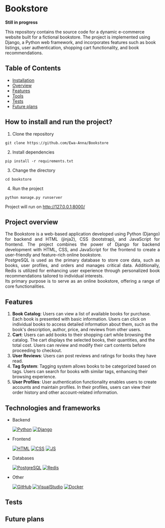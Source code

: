 # Bookstore
**Still in progress**

This repository contains the source code for a dynamic e-commerce website built for a fictional bookstore. The project is implemented using Django, a Python web framework, and incorporates features such as book listings, user authentication, shopping cart functionality, and book recommendations.

## Table of Contents
- [Installation](#how-to-install-and-run-the-project)
- [Overview](#project-overview)
- [Features](#features)
- [Tools](#technologies-and-frameworks)
- [Tests](#tests)
- [Future plans](#future-plans)

## How to install and run the project?
1. Clone the repository

` git clone https://github.com/Ewa-Anna/Bookstore `

2. Install dependencies

` pip install -r requirements.txt `

3. Change the directory

` cd bookstore `

4. Run the project

` python manage.py runserver `

Project will run on http://127.0.0.1:8000/

## Project overview
<div style="text-align: justify;">
The Bookstore is a web-based application developed using Python (Django) for backend and HTML (jinja2), CSS (bootstrap), and JavaScript for frontend. The project combines the power of Django for backend development with HTML, CSS, and JavaScript for the frontend to create a user-friendly and feature-rich online bookstore. 
<br>
PostgreSQL is used as the primary database to store core data, such as books, user profiles, and orders and manages critical data. Additionally, Redis is utilized for enhancing user experience through personalized book recommendations tailored to individual interests.
<br>
Its primary purpose is to serve as an online bookstore, offering a range of core functionalities.
</div>

## Features
1. **Book Catalog**: Users can view a list of available books for purchase. Each book is presented with basic information. Users can click on individual books to access detailed information about them, such as the book's description, author, price, and reviews from other users.
2. **Cart**: Users can add books to their shopping cart while browsing the catalog. The cart displays the selected books, their quantities, and the total cost. Users can review and modify their cart contents before proceeding to checkout.
3. **User Reviews**: Users can post reviews and ratings for books they have read. 
4. **Tag System**: Tagging system allows books to be categorized based on tags. Users can search for books with similar tags, enhancing their browsing experience.
5. **User Profiles**: User authentication functionality enables users to create accounts and maintain profiles. In their profiles, users can view their order history and other account-related information.

## Technologies and frameworks
- Backend
    
    [![Python](https://skillicons.dev/icons?i=python)](https://skillicons.dev) 
    [![Django](https://skillicons.dev/icons?i=django)](https://skillicons.dev)

- Frontend
    
    [![HTML](https://skillicons.dev/icons?i=html)](https://skillicons.dev)
    [![CSS](https://skillicons.dev/icons?i=css)](https://skillicons.dev) 
    [![JS](https://skillicons.dev/icons?i=javascript)](https://skillicons.dev)

- Databases

    [![PostgreSQL](https://skillicons.dev/icons?i=postgres)](https://skillicons.dev)
    [![Redis](https://skillicons.dev/icons?i=redis)](https://skillicons.dev)

- Other

    [![GitHub](https://skillicons.dev/icons?i=github)](https://skillicons.dev)
    [![VisualStudio](https://skillicons.dev/icons?i=vscode)](https://skillicons.dev)
    [![Docker](https://skillicons.dev/icons?i=docker)](https://skillicons.dev)

## Tests

## Future plans